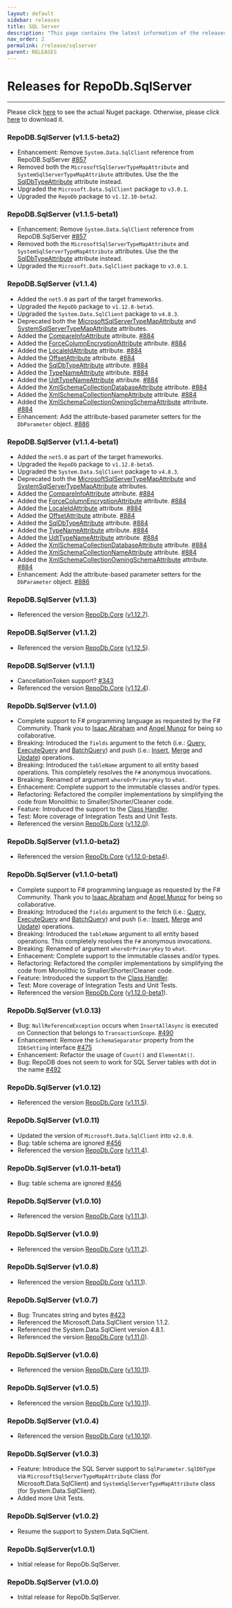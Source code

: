 ```yaml
---
layout: default
sidebar: releases
title: SQL Server
description: "This page contains the latest information of the releases of RepoDb.SqlServer library."
nav_order: 2
permalink: /release/sqlserver
parent: RELEASES
---
```


# Releases for RepoDb.SqlServer

---

Please click [here](https://www.nuget.org/packages/RepoDb.SqlServer) to see the actual Nuget package. Otherwise, please click [here](https://www.nuget.org/api/v2/package/RepoDb.SqlServer) to download it.

### RepoDB.SqlServer (v1.1.5-beta2)

- Enhancement: Remove `System.Data.SqlClient` reference from RepoDB.SqlServer [#857](https://github.com/mikependon/RepoDb/issues/857)
- Removed both the `MicrosoftSqlServerTypeMapAttribute` and `SystemSqlServerTypeMapAttribute` attributes. Use the the [SqlDbTypeAttribute](/attribute/sqlserver/sqldbtype) attribute instead.
- Upgraded the `Microsoft.Data.SqlClient` package to `v3.0.1`.
- Upgraded the `RepoDb` package to `v1.12.10-beta2`.


### RepoDB.SqlServer (v1.1.5-beta1)

- Enhancement: Remove `System.Data.SqlClient` reference from RepoDB.SqlServer [#857](https://github.com/mikependon/RepoDb/issues/857)
- Removed both the `MicrosoftSqlServerTypeMapAttribute` and `SystemSqlServerTypeMapAttribute` attributes. Use the the [SqlDbTypeAttribute](/attribute/sqlserver/sqldbtype) attribute instead.
- Upgraded the `Microsoft.Data.SqlClient` package to `v3.0.1`.


### RepoDB.SqlServer (v1.1.4)

- Added the `net5.0` as part of the target frameworks.
- Upgraded the `RepoDb` package to `v1.12.8-beta5`.
- Upgraded the `System.Data.SqlClient` package to `v4.8.3`.
- Deprecated both the [MicrosoftSqlServerTypeMapAttribute](/attribute/microsoftsqlservertypemap) and [SystemSqlServerTypeMapAttribute](/attribute/systemsqlservertypemap) attributes.
- Added the [CompareInfoAttribute](/attribute/sqlparametercompareinfo) attribute. [#884](https://github.com/mikependon/RepoDb/issues/884)
- Added the [ForceColumnEncryptionAttribute](/attribute/sqlserver/forcecolumnencryption) attribute. [#884](https://github.com/mikependon/RepoDb/issues/884)
- Added the [LocaleIdAttribute](/attribute/sqlserver/localeid) attribute. [#884](https://github.com/mikependon/RepoDb/issues/884)
- Added the [OffsetAttribute](/attribute/sqlserver/offset) attribute. [#884](https://github.com/mikependon/RepoDb/issues/884)
- Added the [SqlDbTypeAttribute](/attribute/sqlserver/sqldbtype) attribute. [#884](https://github.com/mikependon/RepoDb/issues/884)
- Added the [TypeNameAttribute](/attribute/sqlserver/typename) attribute. [#884](https://github.com/mikependon/RepoDb/issues/884)
- Added the [UdtTypeNameAttribute](/attribute/sqlserver/udttypename) attribute. [#884](https://github.com/mikependon/RepoDb/issues/884)
- Added the [XmlSchemaCollectionDatabaseAttribute](/attribute/sqlserver/xmlschemacollectiondatabase) attribute. [#884](https://github.com/mikependon/RepoDb/issues/884)
- Added the [XmlSchemaCollectionNameAttribute](/attribute/sqlserver/xmlschemacollectionname) attribute. [#884](https://github.com/mikependon/RepoDb/issues/884)
- Added the [XmlSchemaCollectionOwningSchemaAttribute](/attribute/sqlserver/xmlschemacollectionowningschema) attribute. [#884](https://github.com/mikependon/RepoDb/issues/884)
- Enhancement: Add the attribute-based parameter setters for the `DbParameter` object. [#886](https://github.com/mikependon/RepoDB/issues/886)


### RepoDB.SqlServer (v1.1.4-beta1)

- Added the `net5.0` as part of the target frameworks.
- Upgraded the `RepoDb` package to `v1.12.8-beta5`.
- Upgraded the `System.Data.SqlClient` package to `v4.8.3`.
- Deprecated both the [MicrosoftSqlServerTypeMapAttribute](/attribute/microsoftsqlservertypemap) and [SystemSqlServerTypeMapAttribute](/attribute/systemsqlservertypemap) attributes.
- Added the [CompareInfoAttribute](/attribute/sqlparametercompareinfo) attribute. [#884](https://github.com/mikependon/RepoDb/issues/884)
- Added the [ForceColumnEncryptionAttribute](/attribute/sqlparameterforcecolumnencryption) attribute. [#884](https://github.com/mikependon/RepoDb/issues/884)
- Added the [LocaleIdAttribute](/attribute/parameter/sqlserver/localeid) attribute. [#884](https://github.com/mikependon/RepoDb/issues/884)
- Added the [OffsetAttribute](/attribute/parameter/sqlserver/offset) attribute. [#884](https://github.com/mikependon/RepoDb/issues/884)
- Added the [SqlDbTypeAttribute](/attribute/parameter/sqlserver/sqldbtype) attribute. [#884](https://github.com/mikependon/RepoDb/issues/884)
- Added the [TypeNameAttribute](/attribute/parameter/sqlserver/typename) attribute. [#884](https://github.com/mikependon/RepoDb/issues/884)
- Added the [UdtTypeNameAttribute](/attribute/parameter/sqlserver/udttypename) attribute. [#884](https://github.com/mikependon/RepoDb/issues/884)
- Added the [XmlSchemaCollectionDatabaseAttribute](/attribute/parameter/sqlserver/xmlschemacollectiondatabase) attribute. [#884](https://github.com/mikependon/RepoDb/issues/884)
- Added the [XmlSchemaCollectionNameAttribute](/attribute/parameter/sqlserver/xmlschemacollectionname) attribute. [#884](https://github.com/mikependon/RepoDb/issues/884)
- Added the [XmlSchemaCollectionOwningSchemaAttribute](/attribute/parameter/sqlserver/xmlschemacollectionowningschema) attribute. [#884](https://github.com/mikependon/RepoDb/issues/884)
- Enhancement: Add the attribute-based parameter setters for the `DbParameter` object. [#886](https://github.com/mikependon/RepoDB/issues/886)


### RepoDB.SqlServer (v1.1.3)

- Referenced the version [RepoDb.Core](https://www.nuget.org/packages/RepoDb) ([v1.12.7](/release/core#repodb-v1127)).


### RepoDB.SqlServer (v1.1.2)

- Referenced the version [RepoDb.Core](https://www.nuget.org/packages/RepoDb) ([v1.12.5](/release/core#repodb-v1125)).


### RepoDB.SqlServer (v1.1.1)

- CancellationToken support? [#343](https://github.com/mikependon/RepoDB/issues/343)
- Referenced the version [RepoDb.Core](https://www.nuget.org/packages/RepoDb) ([v1.12.4](/release/core#repodb-v1124)).


### RepoDb.SqlServer (v1.1.0)

- Complete support to F# programming language as requested by the F# Community. Thank you to [Isaac Abraham](https://twitter.com/isaac_abraham) and [Angel Munoz](https://twitter.com/Daniel_Tuna) for being so collaborative.
- Breaking: Introduced the `fields` argument to the fetch (i.e.: [Query](/operation/query), [ExecuteQuery](/operation/executequery) and [BatchQuery](/operation/batchquery)) and push (i.e.: [Insert](/operation/insert), [Merge](/operation/merge) and [Update](/operation/update)) operations.
- Breaking: Introduced the `tableName` argument to all entity based operations. This completely resolves the `F#` anonymous invocations.
- Breaking: Renamed of argument `whereOrPrimaryKey` to `what`.
- Enhacement: Complete support to the immutable classes and/or types.
- Refactoring: Refactored the compiler implementations by simplifying the code from Monolithic to Smaller/Shorter/Cleaner code.
- Feature: Introduced the support to the [Class Handler](/feature/classhandler).
- Test: More coverage of Integration Tests and Unit Tests.
- Referenced the version [RepoDb.Core](https://www.nuget.org/packages/RepoDb) ([v1.12.0](/release/core#repodb-v1120)).


### RepoDb.SqlServer (v1.1.0-beta2)

- Referenced the version [RepoDb.Core](https://www.nuget.org/packages/RepoDb) ([v1.12.0-beta4](/release/core#repodb-v1120-beta4)).


### RepoDb.SqlServer (v1.1.0-beta1)

- Complete support to F# programming language as requested by the F# Community. Thank you to [Isaac Abraham](https://twitter.com/isaac_abraham) and [Angel Munoz](https://twitter.com/Daniel_Tuna) for being so collaborative.
- Breaking: Introduced the `fields` argument to the fetch (i.e.: [Query](/operation/query), [ExecuteQuery](/operation/executequery) and [BatchQuery](/operation/batchquery)) and push (i.e.: [Insert](/operation/insert), [Merge](/operation/merge) and [Update](/operation/update)) operations.
- Breaking: Introduced the `tableName` argument to all entity based operations. This completely resolves the `F#` anonymous invocations.
- Breaking: Renamed of argument `whereOrPrimaryKey` to `what`.
- Enhacement: Complete support to the immutable classes and/or types.
- Refactoring: Refactored the compiler implementations by simplifying the code from Monolithic to Smaller/Shorter/Cleaner code.
- Feature: Introduced the support to the [Class Handler](/feature/classhandler).
- Test: More coverage of Integration Tests and Unit Tests.
- Referenced the version [RepoDb.Core](https://www.nuget.org/packages/RepoDb) ([v1.12.0-beta1](/release/core#repodb-v1120-beta1)).


### RepoDb.SqlServer (v1.0.13)

- Bug: `NullReferenceException` occurs when `InsertAllAsync` is executed on Connection that belongs to `TransactionScope`. [#490](https://github.com/mikependon/RepoDb/issues/490)
- Enhancement: Remove the `SchemaSeparator` property from the `IDbSetting` interface [#475](https://github.com/mikependon/RepoDb/issues/475)
- Enhancement: Refactor the usage of `Count()` and `ElementAt()`.
- Bug: RepoDB does not seem to work for SQL Server tables with dot in the name [#492](https://github.com/mikependon/RepoDb/issues/492)


### RepoDb.SqlServer (v1.0.12)

- Referenced the version [RepoDb.Core](https://www.nuget.org/packages/RepoDb) ([v1.11.5](/release/core#repodb-v1115)).


### RepoDb.SqlServer (v1.0.11)

- Updated the version of `Microsoft.Data.SqlClient` into `v2.0.0`.
- Bug: table schema are ignored [#456](https://github.com/mikependon/RepoDb/issues/456)
- Referenced the version [RepoDb.Core](https://www.nuget.org/packages/RepoDb) ([v1.11.4](/release/core#repodb-v1114)).


### RepoDb.SqlServer (v1.0.11-beta1)

- Bug: table schema are ignored [#456](https://github.com/mikependon/RepoDb/issues/456)


### RepoDb.SqlServer (v1.0.10)

- Referenced the version [RepoDb.Core](https://www.nuget.org/packages/RepoDb) ([v1.11.3](/release/core#repodb-v1113)).


### RepoDb.SqlServer (v1.0.9)

- Referenced the version [RepoDb.Core](https://www.nuget.org/packages/RepoDb) ([v1.11.2](/release/core#repodb-v1112)).


### RepoDb.SqlServer (v1.0.8)

- Referenced the version [RepoDb.Core](https://www.nuget.org/packages/RepoDb) ([v1.11.1](/release/core#repodb-v1111)).


### RepoDb.SqlServer (v1.0.7)

- Bug: Truncates string and bytes [#423](https://github.com/mikependon/RepoDb/issues/423)
- Referenced the Microsoft.Data.SqlClient version 1.1.2.
- Referenced the System.Data.SqlClient version 4.8.1. 
- Referenced the version [RepoDb.Core](https://www.nuget.org/packages/RepoDb) ([v1.11.0](/release/core#repodb-v1110)).


### RepoDb.SqlServer (v1.0.6)

- Referenced the version [RepoDb.Core](https://www.nuget.org/packages/RepoDb) ([v1.10.11](/release/core#repodb-v11011)).


### RepoDb.SqlServer (v1.0.5)

- Referenced the version [RepoDb.Core](https://www.nuget.org/packages/RepoDb) ([v1.10.11](/release/core#repodb-v11011)).


### RepoDb.SqlServer (v1.0.4)

- Referenced the version [RepoDb.Core](https://www.nuget.org/packages/RepoDb) ([v1.10.10](/release/core#repodb-v11010)).


### RepoDb.SqlServer (v1.0.3)

- Feature: Introduce the SQL Server support to `SqlParameter.SqlDbType` via `MicrosoftSqlServerTypeMapAttribute` class (for Microsoft.Data.SqlClient) and `SystemSqlServerTypeMapAttribute` class (for System.Data.SqlClient).
- Added more Unit Tests.


### RepoDb.SqlServer (v1.0.2)

- Resume the support to System.Data.SqlClient.


### RepoDb.SqlServer(v1.0.1)

- Initial release for RepoDb.SqlServer.


### RepoDb.SqlServer (v1.0.0)

- Initial release for RepoDb.SqlServer.
